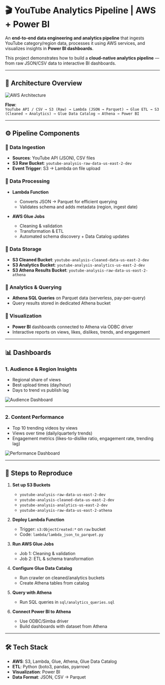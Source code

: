 # 🎬 YouTube Analytics Pipeline | AWS + Power BI

An **end-to-end data engineering and analytics pipeline** that ingests YouTube category/region data, processes it using AWS services, and visualizes insights in **Power BI dashboards**.  

This project demonstrates how to build a **cloud-native analytics pipeline** — from raw JSON/CSV data to interactive BI dashboards.

---

## 📌 Architecture Overview

![AWS Architecture](architecture/aws_architecture.png)  

**Flow**:  
`YouTube API / CSV → S3 (Raw) → Lambda (JSON → Parquet) → Glue ETL → S3 (Cleaned → Analytics) → Glue Data Catalog → Athena → Power BI`

---

## ⚙️ Pipeline Components

### 🔹 Data Ingestion
- **Sources**: YouTube API (JSON), CSV files  
- **S3 Raw Bucket**: `youtube-analysis-raw-data-us-east-2-dev`  
- **Event Trigger**: S3 → Lambda on file upload  

### 🔹 Data Processing
- **Lambda Function**  
  - Converts JSON → Parquet for efficient querying  
  - Validates schema and adds metadata (region, ingest date)  

- **AWS Glue Jobs**  
  - Cleaning & validation  
  - Transformation & ETL  
  - Automated schema discovery + Data Catalog updates  

### 🔹 Data Storage
- **S3 Cleaned Bucket**: `youtube-analysis-cleaned-data-us-east-2-dev`  
- **S3 Analytics Bucket**: `youtube-analysis-analytics-us-east-2-dev`  
- **S3 Athena Results Bucket**: `youtube-analysis-raw-data-us-east-2-athena`  

### 🔹 Analytics & Querying
- **Athena SQL Queries** on Parquet data (serverless, pay-per-query)  
- Query results stored in dedicated Athena bucket  

### 🔹 Visualization
- **Power BI** dashboards connected to Athena via ODBC driver  
- Interactive reports on views, likes, dislikes, trends, and engagement  

---

## 📊 Dashboards

### 1. Audience & Region Insights
- Regional share of views  
- Best upload times (day/hour)  
- Days to trend vs publish lag  

![Audience Dashboard](dashboard/screenshots/audience_region.png)

---

### 2. Content Performance
- Top 10 trending videos by views  
- Views over time (daily/quarterly trends)  
- Engagement metrics (likes-to-dislike ratio, engagement rate, trending lag)  

![Performance Dashboard](dashboard/screenshots/video_performance.png)

---

## 🚀 Steps to Reproduce

1. **Set up S3 Buckets**  
   - `youtube-analysis-raw-data-us-east-2-dev`  
   - `youtube-analysis-cleaned-data-us-east-2-dev`  
   - `youtube-analysis-analytics-us-east-2-dev`  
   - `youtube-analysis-raw-data-us-east-2-athena`  

2. **Deploy Lambda Function**  
   - Trigger: `s3:ObjectCreated:*` on `raw` bucket  
   - Code: `lambda/lambda_json_to_parquet.py`  

3. **Run AWS Glue Jobs**  
   - Job 1: Cleaning & validation  
   - Job 2: ETL & schema transformation  

4. **Configure Glue Data Catalog**  
   - Run crawler on cleaned/analytics buckets  
   - Create Athena tables from catalog  

5. **Query with Athena**  
   - Run SQL queries in `sql/analytics_queries.sql`  

6. **Connect Power BI to Athena**  
   - Use ODBC/Simba driver  
   - Build dashboards with dataset from Athena  

---

## 🛠️ Tech Stack

- **AWS**: S3, Lambda, Glue, Athena, Glue Data Catalog  
- **ETL**: Python (boto3, pandas, pyarrow)  
- **Visualization**: Power BI  
- **Data Format**: JSON, CSV → Parquet  
